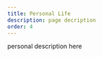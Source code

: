 ```yaml
---
title: Personal Life
description: page decription
order: 4
---
```


personal description here

<script>
export default {
head: {
    title: 'Personal Life',
    meta: [
      {
        hid: 'description',
        name: 'description',
        content: 'page description'
      }
    ],
  }
}
</script>